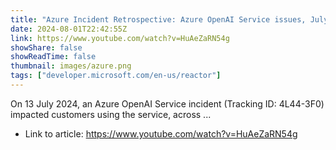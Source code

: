 ```yaml
---
title: "Azure Incident Retrospective: Azure OpenAI Service issues, July 2022 (Tracking ID: 4L44-3F0)"
date: 2024-08-01T22:42:55Z
link: https://www.youtube.com/watch?v=HuAeZaRN54g
showShare: false
showReadTime: false
thumbnail: images/azure.png
tags: ["developer.microsoft.com/en-us/reactor"]
---
```

On 13 July 2024, an Azure OpenAI Service incident (Tracking ID: 4L44-3F0) impacted customers using the service, across ...

- Link to article: https://www.youtube.com/watch?v=HuAeZaRN54g
